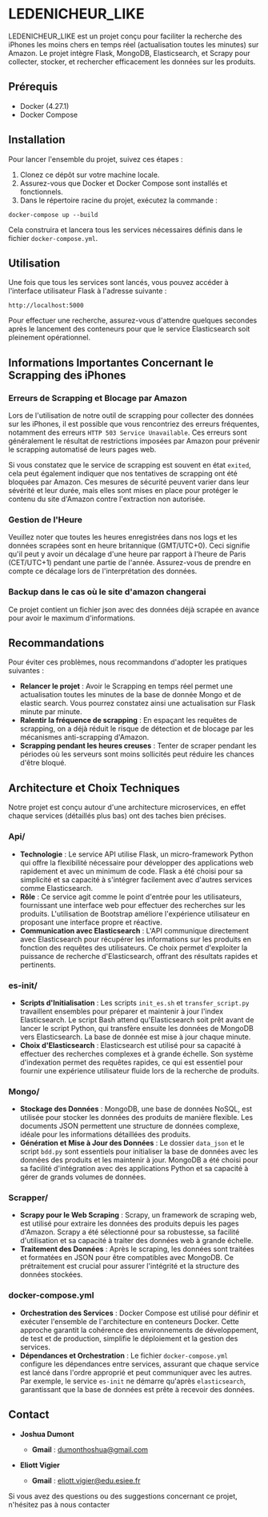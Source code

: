 # LEDENICHEUR_LIKE

LEDENICHEUR_LIKE est un projet conçu pour faciliter la recherche des iPhones les moins chers en temps réel (actualisation toutes les minutes) sur Amazon. Le projet intègre Flask, MongoDB, Elasticsearch, et Scrapy pour collecter, stocker, et rechercher efficacement les données sur les produits.

## Prérequis

- Docker (4.27.1)
- Docker Compose

## Installation

Pour lancer l'ensemble du projet, suivez ces étapes :

1. Clonez ce dépôt sur votre machine locale.
2. Assurez-vous que Docker et Docker Compose sont installés et fonctionnels.
3. Dans le répertoire racine du projet, exécutez la commande :

```
docker-compose up --build
```


Cela construira et lancera tous les services nécessaires définis dans le fichier `docker-compose.yml`.

## Utilisation

Une fois que tous les services sont lancés, vous pouvez accéder à l'interface utilisateur Flask à l'adresse suivante :

```
http://localhost:5000
```

Pour effectuer une recherche, assurez-vous d'attendre quelques secondes après le lancement des conteneurs pour que le service Elasticsearch soit pleinement opérationnel.

## Informations Importantes Concernant le Scrapping des iPhones

### Erreurs de Scrapping et Blocage par Amazon

Lors de l'utilisation de notre outil de scrapping pour collecter des données sur les iPhones, il est possible que vous rencontriez des erreurs fréquentes, notamment des erreurs `HTTP 503 Service Unavailable`. Ces erreurs sont généralement le résultat de restrictions imposées par Amazon pour prévenir le scrapping automatisé de leurs pages web.

Si vous constatez que le service de scrapping est souvent en état `exited`, cela peut également indiquer que nos tentatives de scrapping ont été bloquées par Amazon. Ces mesures de sécurité peuvent varier dans leur sévérité et leur durée, mais elles sont mises en place pour protéger le contenu du site d'Amazon contre l'extraction non autorisée.

### Gestion de l'Heure

Veuillez noter que toutes les heures enregistrées dans nos logs et les données scrapées sont en heure britannique (GMT/UTC+0). Ceci signifie qu'il peut y avoir un décalage d'une heure par rapport à l'heure de Paris (CET/UTC+1) pendant une partie de l'année. Assurez-vous de prendre en compte ce décalage lors de l'interprétation des données.

### Backup dans le cas où le site d'amazon changerai

Ce projet contient un fichier json avec des données déjà scrapée en avance pour avoir le maximum d'informations.

## Recommandations

Pour éviter ces problèmes, nous recommandons d'adopter les pratiques suivantes :

- **Relancer le projet** : Avoir le Scrapping en temps réel permet une actualisation toutes les minutes de la base de donnée Mongo et de elastic search. Vous pourrez constatez ainsi une actualisation sur Flask minute par minute. 
- **Ralentir la fréquence de scrapping** : En espaçant les requêtes de scrapping, on a déjà réduit le risque de détection et de blocage par les mécanismes anti-scrapping d'Amazon.
- **Scrapping pendant les heures creuses** : Tenter de scraper pendant les périodes où les serveurs sont moins sollicités peut réduire les chances d'être bloqué.

## Architecture et Choix Techniques

Notre projet est conçu autour d'une architecture microservices, en effet chaque services (détaillés plus bas) ont des taches bien précises.

### Api/

- **Technologie** : Le service API utilise Flask, un micro-framework Python qui offre la flexibilité nécessaire pour développer des applications web rapidement et avec un minimum de code. Flask a été choisi pour sa simplicité et sa capacité à s'intégrer facilement avec d'autres services comme Elasticsearch.
- **Rôle** : Ce service agit comme le point d'entrée pour les utilisateurs, fournissant une interface web pour effectuer des recherches sur les produits. L'utilisation de Bootstrap améliore l'expérience utilisateur en proposant une interface propre et réactive.
- **Communication avec Elasticsearch** : L'API communique directement avec Elasticsearch pour récupérer les informations sur les produits en fonction des requêtes des utilisateurs. Ce choix permet d'exploiter la puissance de recherche d'Elasticsearch, offrant des résultats rapides et pertinents.

### es-init/

- **Scripts d'Initialisation** : Les scripts `init_es.sh` et `transfer_script.py` travaillent ensembles pour préparer et maintenir à jour l'index Elasticsearch. Le script Bash attend qu'Elasticsearch soit prêt avant de lancer le script Python, qui transfère ensuite les données de MongoDB vers Elasticsearch. La base de donnée est mise à jour chaque minute.
- **Choix d'Elasticsearch** : Elasticsearch est utilisé pour sa capacité à effectuer des recherches complexes et à grande échelle. Son système d'indexation permet des requêtes rapides, ce qui est essentiel pour fournir une expérience utilisateur fluide lors de la recherche de produits.

### Mongo/

- **Stockage des Données** : MongoDB, une base de données NoSQL, est utilisée pour stocker les données des produits de manière flexible. Les documents JSON permettent une structure de données complexe, idéale pour les informations détaillées des produits.
- **Génération et Mise à Jour des Données** : Le dossier `data_json` et le script `bdd.py` sont essentiels pour initialiser la base de données avec les données des produits et les maintenir à jour. MongoDB a été choisi pour sa facilité d'intégration avec des applications Python et sa capacité à gérer de grands volumes de données.

### Scrapper/

- **Scrapy pour le Web Scraping** : Scrapy, un framework de scraping web, est utilisé pour extraire les données des produits depuis les pages d'Amazon. Scrapy a été sélectionné pour sa robustesse, sa facilité d'utilisation et sa capacité à traiter des données web à grande échelle.
- **Traitement des Données** : Après le scraping, les données sont traitées et formatées en JSON pour être compatibles avec MongoDB. Ce prétraitement est crucial pour assurer l'intégrité et la structure des données stockées.

### docker-compose.yml

- **Orchestration des Services** : Docker Compose est utilisé pour définir et exécuter l'ensemble de l'architecture en conteneurs Docker. Cette approche garantit la cohérence des environnements de développement, de test et de production, simplifie le déploiement et la gestion des services.
- **Dépendances et Orchestration** : Le fichier `docker-compose.yml` configure les dépendances entre services, assurant que chaque service est lancé dans l'ordre approprié et peut communiquer avec les autres. Par exemple, le service `es-init` ne démarre qu'après `elasticsearch`, garantissant que la base de données est prête à recevoir des données.

## Contact

- **Joshua Dumont**
  - **Gmail** : [dumonthoshua@gmail.com](mailto:dumonthoshua@gmail.com)

- **Eliott Vigier**
  - **Gmail** : [eliott.vigier@edu.esiee.fr](mailto:eliott.vigier@edu.esiee.fr)

Si vous avez des questions ou des suggestions concernant ce projet, n'hésitez pas à nous contacter



